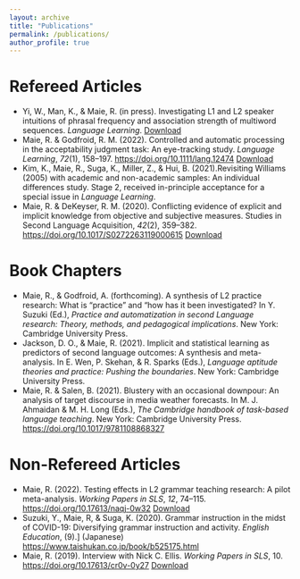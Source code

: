 ```yaml
---
layout: archive
title: "Publications"
permalink: /publications/
author_profile: true
---
```


Refereed Articles
======
* Yi, W., Man, K., & Maie, R. (in press). Investigating L1 and L2 speaker intuitions of phrasal frequency and association strength of multiword sequences. <i>Language Learning</i>. [Download](https://github.com/maieryo/research/blob/papers/YiEtAl2022LL.pdf)
* Maie, R. & Godfroid, R. M. (2022). Controlled and automatic processing in the acceptability judgment task: An eye-tracking study. <i>Language Learning</i>, <i>72</i>(1), 158–197. https://doi.org/10.1111/lang.12474 [Download](https://github.com/maieryo/research/blob/papers/Preprint_MaieGodfroidLL.pdf)
* Kim, K., Maie, R., Suga, K., Miller, Z., & Hui, B. (2021).Revisiting Williams (2005) with academic and non-academic samples: An individual differences study. Stage 2, received in-principle acceptance for a special issue in <i>Language Learning</i>.
* Maie, R. & DeKeyser, R. M. (2020). Conflicting evidence of explicit and implicit knowledge from objective and subjective measures. Studies in Second Language Acquisition, <i>42</i>(2), 359–382. https://doi.org/10.1017/S0272263119000615 [Download](https://github.com/maieryo/research/blob/papers/MaieDeKeyserSSLA2020pdf.pdf)

Book Chapters
======
* Maie, R., & Godfroid, A. (forthcoming). A synthesis of L2 practice research: What is “practice” and “how has it been investigated? In Y. Suzuki (Ed.), <i>Practice and automatization in second Language research: Theory, methods, and pedagogical implications</i>. New York: Cambridge University Press.
* Jackson, D. O., & Maie, R. (2021). Implicit and statistical learning as predictors of second language outcomes: A synthesis and meta-analysis. In E. Wen, P. Skehan, & R. Sparks (Eds.), <i>Language aptitude theories and practice: Pushing the boundaries</i>. New York: Cambridge University Press.
* Maie, R. & Salen, B. (2021). Blustery with an occasional downpour: An analysis of target discourse in media weather forecasts. In M. J. Ahmaidan & M. H. Long (Eds.), <i>The Cambridge handbook of task-based language teaching</i>. New York: Cambridge University Press. https://doi.org/10.1017/9781108868327

Non-Refereed Articles
======
* Maie, R. (2022). Testing effects in L2 grammar teaching research: A pilot meta-analysis. <i>Working Papers in SLS</i>, <i>12</i>, 74–115. https://doi.org/10.17613/naqj-0w32 [Download](https://github.com/maieryo/research/blob/papers/Maie2022SLS.pdf)
* Suzuki, Y., Maie, R, & Suga, K. (2020). Grammar instruction in the midst of COVID-19: Diversifying grammar instruction and activity. <i>English Education</i>, (9).] (Japanese) https://www.taishukan.co.jp/book/b525175.html
* Maie, R. (2019). Interview with Nick C. Ellis. <i>Working Papers in SLS</i>, 10. https://doi.org/10.17613/cr0v-0y27 [Download](https://github.com/maieryo/research/blob/papers/InterviewWithNickCEllis.pdf)

